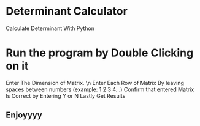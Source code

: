 # Determinant Calculator
 Calculate Determinant With Python

# Run the program by Double Clicking on it
Enter The Dimension of Matrix. \n
Enter Each Row of Matrix By leaving spaces between numbers (example: 1 2 3 4...)
Confirm that entered Matrix Is Correct by Entering Y or N
Lastly Get Results

## Enjoyyyy
